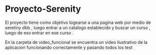 # Proyecto-Serenity

El proyecto tiene como objetivo logearse a una pagina web por medio de seretiny dbb , luego entrar a un catalogo establecido y buscar un curso , luego de eso entrar en ese curso .

En la carpeta de video_funcional se encuentra un video ilustrativo de la aplicacion funcionando correctamente y pasando todos los test
